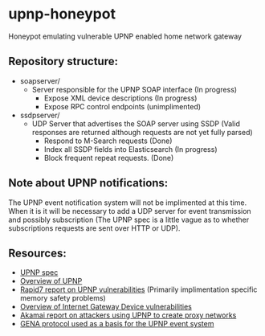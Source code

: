 # upnp-honeypot
Honeypot emulating vulnerable UPNP enabled home network gateway

## Repository structure:
- soapserver/
	- Server responsible for the UPNP SOAP interface (In progress)
		- Expose XML device descriptions (In progress)
		- Expose RPC control endpoints (unimplimented)
- ssdpserver/
	- UDP Server that advertises the SOAP server using SSDP (Valid responses are returned although requests are not yet fully parsed)
		- Respond to M-Search requests (Done)
		- Index all SSDP fields into Elasticsearch (In progress)
		- Block frequent repeat requests. (Done)

## Note about UPNP notifications:
The UPNP event notification system will not be implimented at this time.
When it is it will be necessary to add a UDP server for event transmission and possibly subscription
(The UPNP spec is a little vague as to whether subscriptions requests are sent over HTTP or UDP).

## Resources:
- [UPNP spec](http://upnp.org/specs/arch/UPnP-arch-DeviceArchitecture-v1.1.pdf)
- [Overview of UPNP](http://www.upnp-hacks.org/upnp.html)
- [Rapid7 report on UPNP vulnerabilities](https://information.rapid7.com/rs/411-NAK-970/images/SecurityFlawsUPnP%20(1).pdf) (Primarily implimentation specific memory safety problems)
- [Overview of Internet Gateway Device vulnerabilities](http://www.upnp-hacks.org/igd.html)
- [Akamai report on attackers using UPNP to create proxy networks](https://www.akamai.com/us/en/multimedia/documents/white-paper/upnproxy-blackhat-proxies-via-nat-injections-white-paper.pdf)
- [GENA protocol used as a basis for the UPNP event system](https://tools.ietf.org/html/draft-cohen-gena-client-00)
